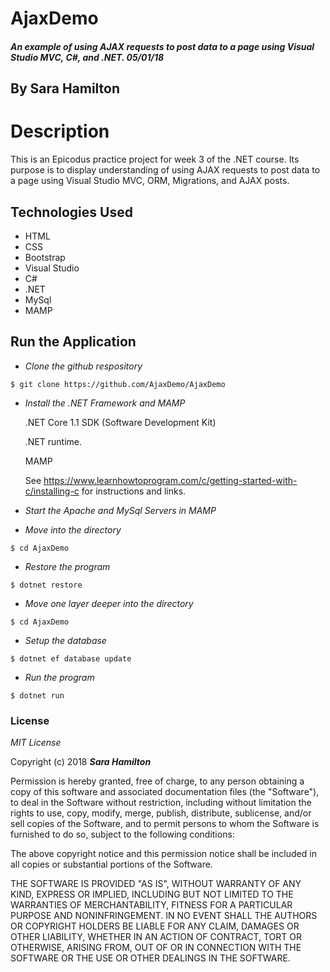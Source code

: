 # AjaxDemo

##### An example of using AJAX requests to post data to a page using Visual Studio MVC, C#, and .NET.  05/01/18

## By Sara Hamilton

# Description
This is an Epicodus practice project for week 3 of the .NET course.  Its purpose is to display understanding of using AJAX requests to post data to a page using Visual Studio MVC, ORM, Migrations, and AJAX posts.  


## Technologies Used
* HTML
* CSS
* Bootstrap
* Visual Studio
* C#
* .NET
* MySql
* MAMP

## Run the Application  

  * _Clone the github respository_
  ```
  $ git clone https://github.com/AjaxDemo/AjaxDemo
  ```

  * _Install the .NET Framework and MAMP_

    .NET Core 1.1 SDK (Software Development Kit)

    .NET runtime.

    MAMP

    See https://www.learnhowtoprogram.com/c/getting-started-with-c/installing-c for instructions and links.

* _Start the Apache and MySql Servers in MAMP_

* _Move into the directory_
```
$ cd AjaxDemo
```
*  _Restore the program_

 ```
 $ dotnet restore
 ```
* _Move one layer deeper into the directory_
```
$ cd AjaxDemo
```
*  _Setup the database_

 ```
 $ dotnet ef database update 
```
*  _Run the program_
```
$ dotnet run
```

### License

*MIT License*

Copyright (c) 2018 **_Sara Hamilton_**

Permission is hereby granted, free of charge, to any person obtaining a copy
of this software and associated documentation files (the "Software"), to deal
in the Software without restriction, including without limitation the rights
to use, copy, modify, merge, publish, distribute, sublicense, and/or sell
copies of the Software, and to permit persons to whom the Software is
furnished to do so, subject to the following conditions:

The above copyright notice and this permission notice shall be included in all
copies or substantial portions of the Software.

THE SOFTWARE IS PROVIDED "AS IS", WITHOUT WARRANTY OF ANY KIND, EXPRESS OR
IMPLIED, INCLUDING BUT NOT LIMITED TO THE WARRANTIES OF MERCHANTABILITY,
FITNESS FOR A PARTICULAR PURPOSE AND NONINFRINGEMENT. IN NO EVENT SHALL THE
AUTHORS OR COPYRIGHT HOLDERS BE LIABLE FOR ANY CLAIM, DAMAGES OR OTHER
LIABILITY, WHETHER IN AN ACTION OF CONTRACT, TORT OR OTHERWISE, ARISING FROM,
OUT OF OR IN CONNECTION WITH THE SOFTWARE OR THE USE OR OTHER DEALINGS IN THE
SOFTWARE.
